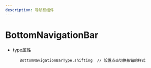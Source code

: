 ```yaml
---
description: 导航栏组件
---
```


# BottomNavigationBar

* type属性                                                                                                          

         BottomNavigationBarType.shifting  // 设置点击切换按钮的样式 



